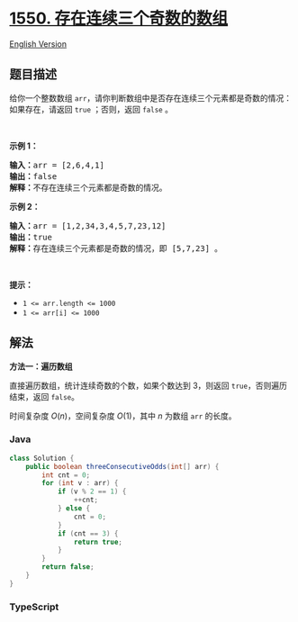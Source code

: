 # [1550. 存在连续三个奇数的数组](https://leetcode.cn/problems/three-consecutive-odds)

[English Version](/solution/1500-1599/1550.Three%20Consecutive%20Odds/README_EN.md)

## 题目描述

<!-- 这里写题目描述 -->

<p>给你一个整数数组 <code>arr</code>，请你判断数组中是否存在连续三个元素都是奇数的情况：如果存在，请返回 <code>true</code> ；否则，返回 <code>false</code> 。</p>

<p>&nbsp;</p>

<p><strong>示例 1：</strong></p>

<pre><strong>输入：</strong>arr = [2,6,4,1]
<strong>输出：</strong>false
<strong>解释：</strong>不存在连续三个元素都是奇数的情况。
</pre>

<p><strong>示例 2：</strong></p>

<pre><strong>输入：</strong>arr = [1,2,34,3,4,5,7,23,12]
<strong>输出：</strong>true
<strong>解释：</strong>存在连续三个元素都是奇数的情况，即 [5,7,23] 。
</pre>

<p>&nbsp;</p>

<p><strong>提示：</strong></p>

<ul>
	<li><code>1 &lt;= arr.length &lt;= 1000</code></li>
	<li><code>1 &lt;= arr[i] &lt;= 1000</code></li>
</ul>

## 解法

**方法一：遍历数组**

直接遍历数组，统计连续奇数的个数，如果个数达到 3，则返回 `true`，否则遍历结束，返回 `false`。

时间复杂度 $O(n)$，空间复杂度 $O(1)$，其中 $n$ 为数组 `arr` 的长度。

### **Java**

```java
class Solution {
    public boolean threeConsecutiveOdds(int[] arr) {
        int cnt = 0;
        for (int v : arr) {
            if (v % 2 == 1) {
                ++cnt;
            } else {
                cnt = 0;
            }
            if (cnt == 3) {
                return true;
            }
        }
        return false;
    }
}
```

### **TypeScript**
